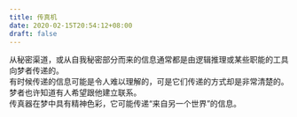 ```yaml
---
title: 传真机
date: 2020-02-15T20:54:12+08:00
draft: false
---
```


从秘密渠道，或从自我秘密部分而来的信息通常都是由逻辑推理或某些职能的工具向梦者传递的。<br>
有时候传递的信息可能是令人难以理解的，可是它们传递的方式却是非常清楚的。<br>
梦者也许知道有人希望跟他建立联系。<br>
传真器在梦中具有精神色彩，它可能传递“来自另一个世界”的信息。<br>
